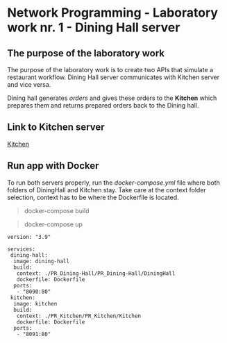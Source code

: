# Network Programming - Laboratory work nr. 1 - Dining Hall server
## The purpose of the laboratory work
The purpose of the laboratory work is to create two APIs that simulate a restaurant workflow. Dining Hall server communicates with Kitchen server and vice versa. 

Dining hall generates *orders* and gives these orders to the **Kitchen** which prepares them and returns prepared orders back to the Dining hall. 

## Link to Kitchen server
[Kitchen](https://github.com/flovik/PR_Kitchen)

## Run app with Docker
To run both servers properly, run the *docker-compose.yml* file where both folders of DiningHall and Kitchen stay. Take care at the context folder selection, context has
to be where the Dockerfile is located. 

> docker-compose build

> docker-compose up


```
version: "3.9"

services:
 dining-hall:
  image: dining-hall
  build:
   context: ./PR_Dining-Hall/PR_Dining-Hall/DiningHall
   dockerfile: Dockerfile
  ports:
   - "8090:80"
 kitchen:
  image: kitchen
  build:
   context: ./PR_Kitchen/PR_Kitchen/Kitchen
   dockerfile: Dockerfile
  ports:
   - "8091:80"
```
